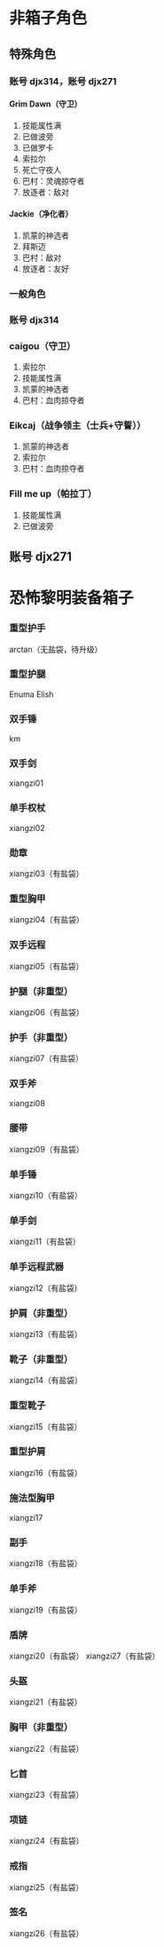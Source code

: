 # 非箱子角色
## 特殊角色
### 账号 djx314，账号 djx271
#### Grim Dawn（守卫）
1. 技能属性满
1. 已做波旁
1. 已做罗卡
1. 索拉尔
1. 死亡守夜人
1. 巴村：灵魂掠夺者
1. 放逐者：敌对
#### Jackie（净化者）
1. 凯蒙的神选者
1. 拜斯迈
1. 巴村：敌对
1. 放逐者：友好
### 一般角色
### 账号 djx314
### caigou（守卫）
1. 索拉尔
1. 技能属性满
1. 凯蒙的神选者
1. 巴村：血肉掠夺者
### Eikcaj（战争领主（士兵+守誓））
1. 凯蒙的神选者
1. 索拉尔
1. 巴村：血肉掠夺者
### Fill me up（帕拉丁）
1. 技能属性满
1. 已做波旁
## 账号 djx271

# 恐怖黎明装备箱子

### 重型护手
arctan（无盐袋，待升级）

### 重型护腿
Enuma Elish

### 双手锤
km

### 双手剑
xiangzi01

### 单手权杖
xiangzi02

### 勋章
xiangzi03（有盐袋）

### 重型胸甲
xiangzi04（有盐袋）

### 双手远程
xiangzi05（有盐袋）

### 护腿（非重型）
xiangzi06（有盐袋）

### 护手（非重型）
xiangzi07（有盐袋）

### 双手斧
xiangzi08

### 腰带
xiangzi09（有盐袋）

### 单手锤
xiangzi10（有盐袋）

### 单手剑
xiangzi11（有盐袋）

### 单手远程武器
xiangzi12（有盐袋）

### 护肩（非重型）
xiangzi13（有盐袋）

### 靴子（非重型）
xiangzi14（有盐袋）

### 重型靴子
xiangzi15（有盐袋）

### 重型护肩
xiangzi16（有盐袋）

### 施法型胸甲
xiangzi17

### 副手
xiangzi18（有盐袋）

### 单手斧
xiangzi19（有盐袋）

### 盾牌
xiangzi20（有盐袋）
xiangzi27（有盐袋）

### 头盔
xiangzi21（有盐袋）

### 胸甲（非重型）
xiangzi22（有盐袋）

### 匕首
xiangzi23（有盐袋）

### 项链
xiangzi24（有盐袋）

### 戒指
xiangzi25（有盐袋）

### 签名
xiangzi26（有盐袋）